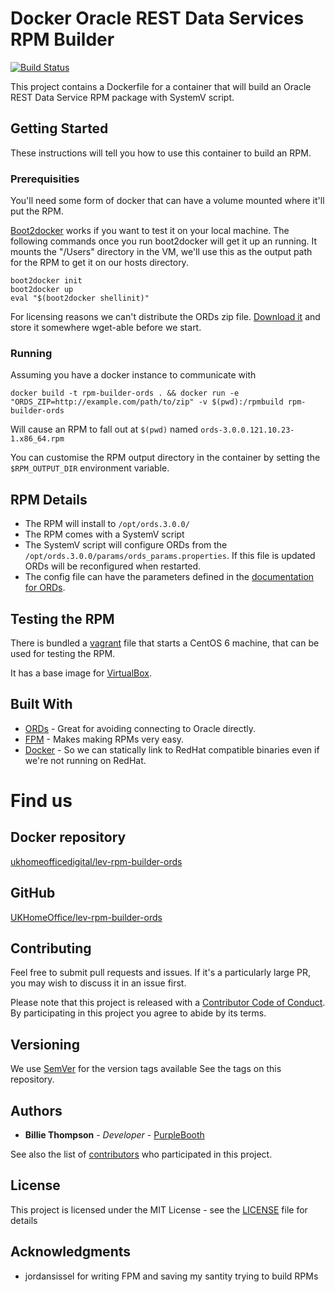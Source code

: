 # Docker Oracle REST Data Services RPM Builder

[![Build Status](https://travis-ci.org/UKHomeOffice/lev-rpm-builder-ords.svg?branch=master)](https://travis-ci.org/UKHomeOffice/lev-rpm-builder-ords)

This project contains a Dockerfile for a container that will build an Oracle REST Data Service RPM package with SystemV script.

## Getting Started

These instructions will tell you how to use this container to build an RPM.

### Prerequisities

You'll need some form of docker that can have a volume mounted where it'll put the RPM. 

[Boot2docker](http://boot2docker.io/) works if you want to test it on your local machine. The following commands once you run boot2docker will get it up an running. It mounts the "/Users" directory in the VM, we'll use this as the output path for the RPM to get it on our hosts directory.  

```
boot2docker init 
boot2docker up 
eval "$(boot2docker shellinit)"
```

For licensing reasons we can't distribute the ORDs zip file. [Download it](http://www.oracle.com/technetwork/developer-tools/rest-data-services/ords-30-downloads-2373781.html) and store it somewhere wget-able before we start.

### Running

Assuming you have a docker instance to communicate with

```shell
docker build -t rpm-builder-ords . && docker run -e "ORDS_ZIP=http://example.com/path/to/zip" -v $(pwd):/rpmbuild rpm-builder-ords 
```

Will cause an RPM to fall out at ```$(pwd)``` named ```ords-3.0.0.121.10.23-1.x86_64.rpm```

You can customise the RPM output directory in the container by setting the ```$RPM_OUTPUT_DIR``` environment variable.

## RPM Details

* The RPM will install to `/opt/ords.3.0.0/`
* The RPM comes with a SystemV script
* The SystemV script will configure ORDs from the `/opt/ords.3.0.0/params/ords_params.properties`. If this file is updated ORDs will be reconfigured when restarted. 
* The config file can have the parameters defined in the [documentation for ORDs](https://docs.oracle.com/cd/E56351_01/doc.30/e56293/config_file.htm#AELIG7204).

## Testing the RPM

There is bundled a [vagrant](https://www.vagrantup.com/) file that starts a CentOS 6 machine, that can be used for testing the RPM.

It has a base image for [VirtualBox](https://www.virtualbox.org/).

## Built With

* [ORDs](http://www.oracle.com/technetwork/developer-tools/rest-data-services) - Great for avoiding connecting to Oracle directly.
* [FPM](https://github.com/jordansissel/fpm) - Makes making RPMs very easy.
* [Docker](https://www.docker.com) - So we can statically link to RedHat compatible binaries even if we're not running on RedHat.

# Find us

##  Docker repository
[ukhomeofficedigital/lev-rpm-builder-ords](https://registry.hub.docker.com/u/ukhomeofficedigital/lev-rpm-builder-ords)

## GitHub
[UKHomeOffice/lev-rpm-builder-ords](https://github.com/UKHomeOffice/lev-rpm-builder-ords)


## Contributing

Feel free to submit pull requests and issues. If it's a particularly large PR, you may wish to discuss it in an issue first.

Please note that this project is released with a [Contributor Code of Conduct](https://github.com/UKHomeOffice/lev-rpm-builder-ords/blob/master/code_of_conduct.md). By participating in this project you agree to abide by its terms.

## Versioning

We use [SemVer](http://semver.org/) for the version tags available See the tags on this repository. 

## Authors

* **Billie Thompson** - *Developer* - [PurpleBooth](https://github.com/PurpleBooth)

See also the list of [contributors](https://github.com/UKHomeOffice/lev-rpm-builder-ords/contributors) who participated in this project.

## License

This project is licensed under the MIT License - see the [LICENSE](https://github.com/UKHomeOffice/lev-rpm-builder-ords/blob/master/LICENSE.md) file for details

## Acknowledgments

* jordansissel for writing FPM and saving my santity trying to build RPMs
